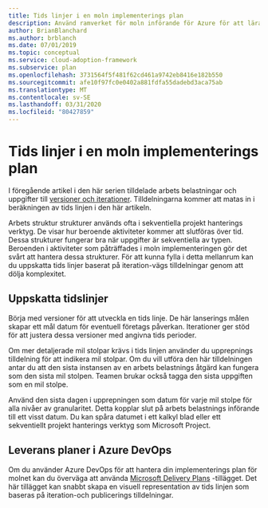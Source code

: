 ```yaml
---
title: Tids linjer i en moln implementerings plan
description: Använd ramverket för moln införande för Azure för att lära dig hur du uppskattar tids linjer baserat på din moln implementerings plan.
author: BrianBlanchard
ms.author: brblanch
ms.date: 07/01/2019
ms.topic: conceptual
ms.service: cloud-adoption-framework
ms.subservice: plan
ms.openlocfilehash: 3731564f5f481f62cd461a9742eb8416e182b550
ms.sourcegitcommit: afe10f97fc0e0402a881fdfa55dadebd3aca75ab
ms.translationtype: MT
ms.contentlocale: sv-SE
ms.lasthandoff: 03/31/2020
ms.locfileid: "80427859"
---
```

# <a name="timelines-in-a-cloud-adoption-plan"></a>Tids linjer i en moln implementerings plan

I föregående artikel i den här serien tilldelade arbets belastningar och uppgifter till [versioner och iterationer](./iteration-paths.md). Tilldelningarna kommer att matas in i beräkningen av tids linjen i den här artikeln.

Arbets struktur strukturer används ofta i sekventiella projekt hanterings verktyg. De visar hur beroende aktiviteter kommer att slutföras över tid. Dessa strukturer fungerar bra när uppgifter är sekventiella av typen. Beroenden i aktiviteter som påträffades i moln implementeringen gör det svårt att hantera dessa strukturer. För att kunna fylla i detta mellanrum kan du uppskatta tids linjer baserat på iteration-vägs tilldelningar genom att dölja komplexitet.

## <a name="estimate-timelines"></a>Uppskatta tidslinjer

Börja med versioner för att utveckla en tids linje. De här lanserings målen skapar ett mål datum för eventuell företags påverkan. Iterationer ger stöd för att justera dessa versioner med angivna tids perioder.

Om mer detaljerade mil stolpar krävs i tids linjen använder du upprepnings tilldelning för att indikera mil stolpar. Om du vill utföra den här tilldelningen antar du att den sista instansen av en arbets belastnings åtgärd kan fungera som den sista mil stolpen. Teamen brukar också tagga den sista uppgiften som en mil stolpe.

Använd den sista dagen i upprepningen som datum för varje mil stolpe för alla nivåer av granularitet. Detta kopplar slut på arbets belastnings införande till ett visst datum. Du kan spåra datumet i ett kalkyl blad eller ett sekventiellt projekt hanterings verktyg som Microsoft Project.

## <a name="delivery-plans-in-azure-devops"></a>Leverans planer i Azure DevOps

Om du använder Azure DevOps för att hantera din implementerings plan för molnet kan du överväga att använda [Microsoft Delivery Plans](https://marketplace.visualstudio.com/items?itemName=ms.vss-plans) -tillägget. Det här tillägget kan snabbt skapa en visuell representation av tids linjen som baseras på iteration-och publicerings tilldelningar.
